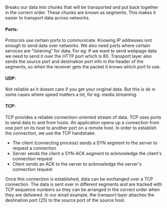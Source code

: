 
Breaks our data into chunks that will be transported and put back together in the correct order. These chunks are known as segments.  This makes it easier to transport data across networks. 

<h4>Ports:</h4>
Protocols use certain ports to communicate. Knowing IP addresses isnt enough to send data over networks. We also need ports where certain services are "listening" for data. For eg: If we want to send webpage data we need to send it over the HTTP port which is 80. Transport layer also sends the source port and destination port info in the header of the segments, so when the receiver gets the packet it knows which port to use. 

<h4>UDP:</h4>
Not reliable as it doesnt care if you get your original data. But this is ok in some cases where speed matters a lot, for eg: media streaming. 

<h4>TCP:</h4>
TCP provides a reliable connection-oriented stream of data. TCP uses ports to send data to and from hosts. An application opens up a connection from one port on its host to another port on a remote host. In order to establish the connection, we use the TCP handshake.

- The client (connecting process) sends a SYN segment to the server to request a connection
- Server sends the client a SYN-ACK segment to acknowledge the client's connection request
- Client sends an ACK to the server to acknowledge the server's connection request

Once this connection is established, data can be exchanged over a TCP connection. The data is sent over in different segments and are tracked with TCP sequence numbers so they can be arranged in the correct order when they are delivered. In our email example, the transport layer attaches the destination port (25) to the source port of the source host.

